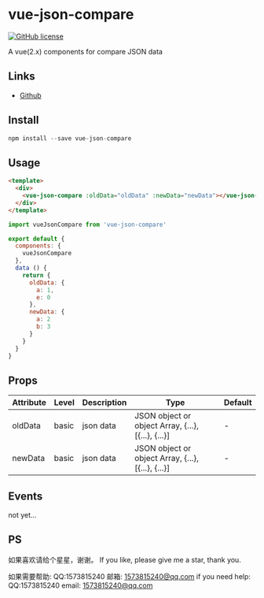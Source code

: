 # vue-json-compare

[![GitHub license](https://img.shields.io/badge/license-MIT-blue.svg)](https://github.com/leezng/vue-json-pretty/blob/master/LICENSE)

A vue(2.x) components for compare JSON data

## Links

- [Github](https://github.com/5SSS/vue-json-compare)

## Install

```js
npm install --save vue-json-compare
```

## Usage

```html
<template>
  <div>
    <vue-json-compare :oldData="oldData" :newData="newData"></vue-json-compare>
  </div>
</template>
```

```js
import vueJsonCompare from 'vue-json-compare'

export default {
  components: {
    vueJsonCompare
  },
  data () {
    return {
      oldData: {
        a: 1,
        e: 0
      },
      newData: {
        a: 2
        b: 3
      }
    }
  }
}
```

## Props

| Attribute | Level | Description | Type | Default |
|-------- |-------- |-------- |-------- | -------- |
| oldData | basic | json data | JSON object or object Array, {...}, [{...}, {...}] | - |
| newData | basic | json data | JSON object or object Array, {...}, [{...}, {...}] | - |

## Events

not yet...

## PS

如果喜欢请给个星星，谢谢。
If you like, please give me a star, thank you.

如果需要帮助: QQ:1573815240 邮箱: 1573815240@qq.com
if you need help: QQ:1573815240 email: 1573815240@qq.com